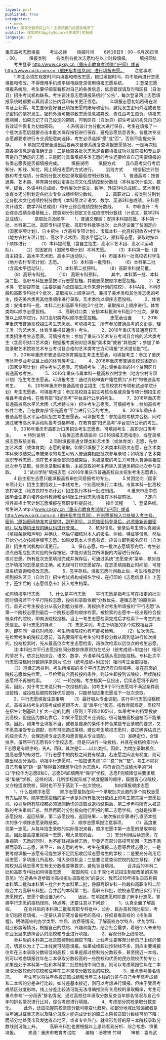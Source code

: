 ```yaml
---
layout: post
published: true
categories:
  - news
title: 高考分数即将公布！志愿填报的权威攻略来了
subtitle: 搜狐网对ApplySquare(申请方)的报道
language: zh
---
```


重庆高考志愿填报
　　考生必读
　　填报时间
　　6月26日9︰00－6月28日18︰00。
　　填报类别
　　各类别各批次志愿均在以上时段填报。
　　填报网址
　　考生登录 http://www.cqksy.cn（重庆市教育考试院门户网）或者 http://www.cqzk.com.cn（重庆招考信息网）进行填报志愿。
　　注意事项
　　1.考生必须在规定时间内填报和修改志愿，错过填报时间，将不能再进行志愿填报和修改。不得使用手机或平板电脑登录使用填报志愿系统。
　　2.登录志愿填报系统后，考生要仔细查看核对自己的各类信息，信息错误请及时和区县（自治县）招生考试机构联系。考生要注意志愿填报系统的“公告”，每次登录网上志愿填报系统时都要认真阅读公告内容和有关更正信息。
　　3.填报志愿初始密码在准考证上获得。考生要保管好自己填报志愿的账号和密码，避免发生密码外泄或者忘记密码的情况发生。密码外泄可能导致志愿信息被篡改，责任由考生自负。填报志愿期间，如果忘记了自己设定的密码，可到区县（自治县）招生考试机构凭自己的有效证件恢复为初始密码。
　　4.系统设计为分批次进行保存，考生在填报了一个批次志愿后就要点击本批次保存按钮进行保存，避免志愿信息丢失。各批次专业志愿都要求进行专业调配意向选择，考生必须选择“愿”或“否”，否则不能提交保存。
　　5.填报完成安全退出后要再次登录系统复查填报志愿情况，一是再次检查各类信息是否准确无误；二是检查各批次志愿是否都填报成功以及院校和专业是否是自己确定的志愿；三是同时具备填报多类志愿的考生还要检查自己需要填报的各类志愿表是否都填报完成。
　　填报说明
　　填报方式
　　我市高考实行考后知分、知线、知位，网上填报志愿的方式进行。
　　划线方式
　　根据招生计划数和考生成绩，分类别分批次划定录取最低控制分数线。
　　1、普通高考：按普通类、艺术类、体育类分别划定各批次文化成绩控制分数线（本科层次计语文、数学、综合、外语4科总成绩，专科层次计语文、数学、外语3科总成绩）。艺术类和体育类还分别划定各批次专业成绩控制分数线。
　　2、高职对口：按类别分别划定各批次文化成绩控制分数线（本科层次计语文、数学、英语3科总成绩，专科层次计语文、数学2科总成绩）和专业综合成绩控制分数线。
　　3、中职直升：专业综合成绩合格基础上，按类别分别划定文化成绩控制分数线（计语文、数学2科总成绩）。
　　录取批次及顺序
　　1、普通文理类：安排本科提前批、本科第一批、本科第二批、高职专科提前批、高职专科批等批次，此外还设置了贫困定向（国家专项计划）、自主招生（含高校专项计划）、市属本科一批高校招收农村学生（地方农村专项计划）、高水平艺术团、高水平运动队、预科等志愿。录取时按以下顺序进行：
　　（1）本科提前批（含自主招生、高水平艺术团、高水平运动队）。
　　（2）贫困定向（国家专项计划）本科志愿。
　　（3）本科第一批（含自主招生、高水平艺术团、高水平运动队）。
　　（4）市属本科一批高校农村学生（地方农村专项计划）志愿。
　　（5）本科第一批预科。
　　（6）本科第二批（含高水平运动队）。
　　（7）本科第二批预科。
　　（8）高职专科提前批。
　　（9）高职专科批。
　　（10） 高职专科预科。
　　其中，本科第一批、本科第二批、高职专科批志愿按平行志愿投档，其他志愿按顺序志愿投档。
　　2、艺术类：安排提前批（主要是面向全国招生未作来源计划的院校）、本科A段、本科B段和高职专科批4个批次，录取按以上顺序进行。兼报了美术类和其他类志愿的考生，按先美术类再其他类顺序进行录取。艺术类均以顺序志愿投档。
　　3、体育类：安排本科一批、本科二批和高职专科批3个批次，录取按以上顺序进行。体育类均以顺序志愿投档。
　　4、高职对口类：安排本科批和专科批2个批次，录取按以上顺序进行。对口高职类均以顺序志愿投档。
　　志愿表设置
　　1、2016年重庆市普通高校招生考生志愿表。可填报考生：所有参加普通高考的文史类、理工类（含艺术类、体育类兼报普通类）考生。
　　2、2016年重庆市普通高校艺术类招生考生志愿表。可填报考生：参加了重庆市艺术专业考试且合格的艺术类考生（含高职对口艺术类）根据报考类别对应填报“美术类”或者“其他类”；参加了单独录取艺术院校艺术专业考试且合格的艺术类考生方可填报“艺术提前批”栏。
　　3、2016年重庆市普通高校体育类招生考生志愿表。可填报考生：参加了重庆市体育专业考试且上线的体育类考生。
　　4、2016年重庆市普通高校贫困定向（国家专项计划）招生考生志愿表。可填报考生：通过资格审查的14个贫困区县普通高考考生。
　　5、2016年重庆市属本科一批高校农村学生（地方农村专项计划）招生考生志愿表。可填报考生：通过资格审查户籍性质为“乡村”的普通高考考生。
　　6、2016年重庆市普通高校自主招生（含高校农村专项和试点学院计划）考生志愿表。可填报考生：参加高校自主招生考核合格或具备专项计划招生资格且考核合格，在教育部“阳光高考”平台进行公示的考生。
　　7、2016年重庆市普通高校高水平艺术团（艺术特长生）招生考生志愿表。可填报考生：参加高校考核并合格，且在教育部“阳光高考”平台进行公示的考生。
　　8、2016年重庆市普通高校高水平运动队招生考生志愿表。可填报考生：参加高校考核并合格，同时通过我市高水平运动队报考资格审核，在教育部“阳光高考”平台进行公示的考生。
　　9、2016年重庆市高职对口类招生考生志愿表。可填报考生：高职对口类考生。
　　※ 特别说明：
　　1.各类志愿表请查阅《2016填报志愿指南》，或登录填报志愿系统查看。
　　2.同时填报普通文理类和艺术类（或体育类）志愿，先参加艺术类（或体育类）志愿的录取。如果只填报了艺术类本科层次志愿，在艺术类本科录取结束后未被录取的考生可转入普通类相应批次参与录取；如填报了艺术类高职专科志愿，须在艺术类全部录取结束后，未被录取的考生方可转入普通类相应批次参与录取。体育类录取结束后，未被录取的考生再转入普通类相应批次参与录取。
　　3.“试点学院”填报志愿《2016年重庆市普通高校自主招生考生志愿表》。
　　4.自主招生志愿只能填报高校审批同意报考的专业。
　　5.贫困定向（国家专项计划）招生主要招收上一本线考生，个别高校执行二本线。市属本科一批高校农村学生（地方农村专项计划）招生执行本科一批控制线。
　　6.重庆市高中贫困毕业生定向培养全科教师和全科医生计划志愿填报在本科提前批。
　　7.定向培养直招士官计划志愿填报在高职专科提前批。
　　操作流程
　　1、登录系统。考生进入http://www.cqksy.cn（重庆市教育考试院门户网）或者 http://www.cqzk.com.cn（重庆招考信息网），在志愿填报入口处输入考生号、密码（原始密码随准考证提供，刮开即见。以原始密码登录后，必须重新设置密码）以及随机出现的确认码进行登录。
　　2、核对信息。登录后考生须认真阅读《填报条款和声明》并确认，然后仔细核对本人的报名、体检、特征等信息，然后开始分批次按顺序填写志愿。如果发现本人信息有误，应该立即到报名区县（自治县）招生考试机构申请更正。
　　3、保存志愿。每一批次志愿填写完后，考生必须点击相应批次对应的保存按钮，才能对该批次所填报的内容进行保存。
　　4、核对志愿。所有批次志愿填报完成并保存后，可通过系统“志愿查询”菜单，核对自己所填报的志愿是否正确，如无误可打印志愿留存。在志愿填报截止时间前，可登录系统查询和修改志愿。
　　5、签字存档。填报志愿时间截止后，考生按规定时间到报名区县（自治县）招生考试机构或报名学校，在打印的《志愿信息卡》上签字，签字后的《志愿信息卡》装入考生档案。
  
  如何填报平行志愿
　　1、什么是平行志愿
　　平行志愿是指考生可在指定的批次同时填报若干个平行院校志愿，投档和录取依据“分数优先、遵循志愿”的原则进行。首先对考生按总分从高分到低分排序，再按排序对考生所填报的“平行志愿”从第一个院校志愿到最后一个院校志愿的顺序检索。被检索的志愿中一经出现符合投档条件的院校，即向该院校投档，当上一考生志愿检索完成后才检索下一考生的志愿信息。平行志愿的特点：
　　（1）志愿并列。考生所填报的多个院校相互并列，即在同一投档时间段，考生所填院校均有可能被检索。
　　（2）位次优先。在检索考生的院校志愿前，首先要将所有考生分科类按分数从高到低进行位次排列。投档检索时，先从最高位次考生志愿检索，再依次检索以后位次的考生志愿。
　　注:本科批次平行志愿投档同分数排序原则为在总分（统考成绩+附加分）相同的情况下，依次比较综合、语文、数学、外语单科成绩从高到低投档。专科批次平行志愿投档同分数排序原则为:总分（统考成绩+附加分）相同考生全部投档。
　　（3）遵循志愿排列。考生所填报的多个平行志愿仍有自然顺序。排在前面的院校志愿优先检索，一旦检索符合高校投档条件，则该生即投到该院校，后续院校志愿将不再被检索。
　　（4）一轮投档。考生档案一旦投出，后续志愿将不再检索。因此，对于考生来说只有一次投档机会。如考生6个平行志愿均不满足条件而没投档，或投档后被院校择优后退档，只能参加征集志愿或下一批次录取。
　　2、平行志愿填报注意事项
　　（1）最好服从专业调配。实行平行志愿投档模式，高校进档考生的高考成绩差距不大，呈“扁平化”状态。按教育部规定，高校可在招生计划基础上扩大一定的比例（原则上不超过105％），如果考生的档案投放到高校，但是因为排名靠后，如果不愿接受专业调配，很可能被高校退档而不能录取。因此，如果专业填报不当，或者是自身的条件不符合某些专业录取的要求，又不愿意接受专业调配，则有可能造成落榜。建议考生填报志愿时，要正确评估自己的综合实力，合理选择专业志愿和愿否服从专业调配。
　　（2）准确定位，合理排序。虽然平行志愿有6个学校志愿，但是只进行一轮投档，并且在投档检索时A-F志愿是有顺序的，先A，再B，其次是C......以此类推。因此，为增加录取机会，提高志愿的有效性，平行志愿中的院校之间要有梯度。若志愿之间没有梯度，则可能出现高分落榜。填报平行志愿时，一般应该考虑“冲”“稳”“保”“垫”。考生不妨将自己有希望“跳一跳”够得着的理想学校作为志愿A，将符合自己成绩水平的“对口”学校作为志愿B和C，志愿D和E填两所“保守”学校，志愿F则填降低些要求填报“垫底”学校。这样的话，几所学校就形成了梯度配置的顺序，既翘首心仪院校，又守稳适宜院校，同时也不至于落到下一批次院校。
　　如何填报顺序志愿
　　1、什么是顺序志愿
　　顺序志愿是指在同一个录取批次设置的多个院校志愿有先后顺序。顺序志愿投档的第一步是对所有批次分数线上的考生按其第一志愿投档，投档后所有院校都必须返回确切的录取或退档结果后，第二步再将所有未被录取的考生重新汇总，然后再同时分别投向他们所报的第二志愿学校。也就是按第一志愿投档、返回结果，第二志愿投档、返回结果……依次按此步骤进行,直至本批次的多个顺序志愿录取结束。
　　2、顺序志愿填报注意事项。
　　（1）高度重视第一志愿。从每年招生录取的实际情况来看，顺序志愿中第一志愿的录取率较高。因此要高度重视第一志愿，增大录取机会。
　　（2）充分利用后续志愿。在重视第一志愿的同时，也不能轻视后续志愿，毕竟还有部分高校可能因一志愿不满额而录取二志愿，甚至三、四志愿的考生。考生在填报二志愿等后续志愿时，一是要考虑填报一志愿有可能生源不足而招收后续志愿考生的学校；二是要充分利用后续志愿，多填报几所高校，增大录取机会；三是要注意查阅院校的招生章程，了解院校对后续志愿考生有无分数级差等要求，避免盲目填报。
　　合并后的本科二批和高职专科批如何填报志愿
　　按国务院《关于深化考试招生制度改革的实施意见》“创造条件逐步取消高校招生录取批次”的要求，我市2016年招生录取将原本科第二批和本科第三批合并为本科第二批，将原高职专科一阶段和高职专科二阶段合并为高职专科批。合并后的本科第二批、高职专科批，院校志愿依旧实行平行志愿模式，志愿个数设置为6个。
　　因此，在填报志愿时除要了解平行志愿，掌握平行志愿的投档规则、特点等，还要注意以下问题：
　　1、认真全面了解高校。
　　在合并后的本科第二批和高职专科批中，公办、民办高校同批招生，考生切忌随意填报。一定要认真研究准备报考的高校，仔细查看高校的《招生章程》，明确高校的办学类型、性质、收费等情况，了解高校办学特点、优势学科、就业形势等情况，根据自己的性格、兴趣和能力，结合社会需求，着眼个人未来的职业发展来选择合适的高校和专业进行填报。
　　2、客观分析上线情况。
　　合并后的本科第二批录取控制线相应下降，上线考生要客观分析自己上线的情况，切忌以为上了二本线就可随意填报。如果成绩超过控制线不多，则应主要填报往年在三本录取分数较低的高校；如果是超过控制线分数较多，甚至接近一本线，则可以考虑填报往年在二本录取分数较高的一些院校和优质的民办院校优势专业；如果是处于本科第一批和本科第二批控制线中间位置，则可以考虑填报往年在二本录取分数较低的院校和往年在三本录取分数较高的院校。
　　3、重点参考排名情况。
　　考生可以将往年各校录取成绩和当年三本线的分差与自己今年高考成绩和二本线的分差进行比较，如分差基本接近，则可以考虑进行填报。但由于受高考成绩区分度影响，线上分差比较法可能无法准确推测有关高校的录取概率，考生可重点参考“一分段表”排名情况，通过高校往年录取分数反查当年排名情况与自己今年的排名情况进行比对，综合考虑进行填报。
　　4、考虑部分院校录取分数变化。
　　此外，还应把握院校录取分数可能变化趋势。如部分地域比较偏或者是往年通过征集志愿以及降分录取才能完成计划的原二本院校录取分数线可能下降；而部分地处我市及发达省市地区，或者专业热门、就业形势好的原三本院校录取分数线则可能上升。
　　高职专科批也要根据以上思路客观分析、综合考虑、慎重填报。
　　来源：重庆市教育考试院
　　编辑：汤寒锋 竹琳
　　审核：袁尚武
